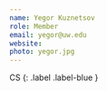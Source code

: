 ```yaml
---
name: Yegor Kuznetsov
role: Member
email: yegor@uw.edu
website:
photo: yegor.jpg
---
```


CS
{: .label .label-blue }
